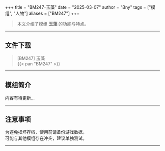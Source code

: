 +++
title = "BM247-玉藻"
date = "2025-03-07"
author = "Bny"
tags = ["模组", "人物"]
aliases = ["BM247"]
+++

> 本文介绍了模组 **玉藻** 的功能与特点。

---

## 文件下载

> [BM247] 玉藻  
{{< pan "BM247" >}}  

---

## 模组简介

>  
内容有待更新...  

---

## 注意事项

>  
为避免损坏存档，使用前请备份游戏数据。  
可能与其他模组存在冲突，建议单独测试。  

---

